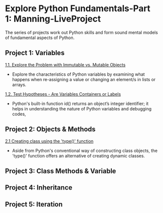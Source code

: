 # Explore Python Fundamentals-Part 1: Manning-LiveProject

The series of projects work out Python skills and form sound mental models of fundamental aspects of Python.

## Project 1: Variables
[1.1. Explore the Problem with Immutable vs. Mutable Objects](https://github.com/sjord01/Explore-Python-Fundamentals-Part-1-Manning-LiveProject/blob/main/1.1%20Explore%20the%20Problem%20with%20Immutable%20vs.%20Mutable%20Objects.ipynb)
- Explore the characteristics of Python variables by examining what happens when re-assigning a value or changing an element/s in lists or arrays.

[1.2. Test Hypotheses - Are Variables Containers or Labels](https://github.com/sjord01/Explore-Python-Fundamentals-Part-1-Manning-LiveProject/blob/main/1.2%20Test%20Hypotheses%20-%20Are%20Variables%20Containers%20or%20Labels.ipynb)
- Python's built-in function id() returns an object’s integer identifier; it helps in understanding the nature of Python variables and debugging codes,

## Project 2: Objects & Methods
[2.1 Creating class using the 'type()' function](https://github.com/sjord01/Explore-Python-Fundamentals-Part-1-Manning-LiveProject/blob/main/2.1%20Creating%20a%20Class%20using%20the%20'type(%20)'%20function.ipynb)
- Aside from Python's conventional way of constructing class objects, the 'type()' function offers an alternative of creating dynamic classes.

## Project 3: Class Methods & Variable
## Project 4: Inheritance
## Project 5: Iteration
